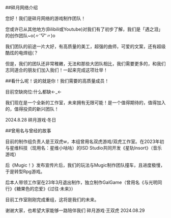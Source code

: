 ##碎月网络介绍

您好！我们是碎月网络的游戏制作团队！


您或许已从其他地方(Bilibili或Youtube)对我们有了初步了解，我们是「遇之泪」的创作团队~o(〃'▽'〃)o


我们团队的前途一片大好，有高质量的美工，超强的曲师，可爱的文案，还有超级酷炫的电焊组(？


但是，我们的团队还非常稚嫩，无法和那些大团队相比，我们需要更多的，和我们志同道合的朋友们加入我们！一起来完成这项壮举！


##看什么呢！说的就是你！我们需要的高质量成员！


目前空缺岗位:什么都缺←_←


我们现在是一个全新的工作室，未来拥有无限可能！是一个值得期待的，值得加入的，值得投资的新兴团队！

2024.8.28
碎月游戏·冬日

##曾用名与曾经的故事


目前的制作组负责人是王双虎w，本组曾用名双虎游戏/双虎工作室。在2023年初与星维科技（现用名：星维小咕咕）的ISD Studio共同开发《星轨Insort》（音乐游戏）


后《Mugic！》发布宣传片后，我们的玩法与Mugic制作团队撞车，且进度极慢，于是转型Rpg游戏。


后本人带领工作室在23年3月退出制作，独立制作GalGame（曾用名《与光明同行》《糖果色的恋爱》《过往·未来》）

目前工作室刚刚完成重组，这将是我们的未来。

谢谢大家，也希望大家能够一路陪伴我们
碎月游戏·王双虎
2024.08.29